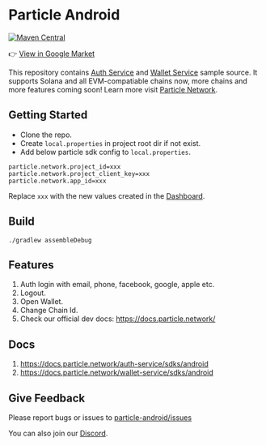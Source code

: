 # Particle Android

[![Maven Central](https://maven-badges.herokuapp.com/maven-central/network.particle/auth-service/badge.svg?style=flat)](https://search.maven.org/search?q=g:network.particle)

👉 [View in Google Market](https://play.google.com/store/apps/details?id=network.particle.auth)

This repository contains [Auth Service](https://docs.particle.network/auth-service/introduction) and [Wallet Service](https://docs.particle.network/wallet-service/introduction) sample source. It supports Solana and all EVM-compatiable chains now, more chains and more features coming soon! Learn more visit [Particle Network](https://docs.particle.network/).

## Getting Started

* Clone the repo.
* Create `local.properties` in project root dir if not exist.
* Add below particle sdk config to `local.properties`.   

```
particle.network.project_id=xxx  
particle.network.project_client_key=xxx      
particle.network.app_id=xxx
```

  Replace `xxx` with the new values created in the [Dashboard](https://dashboard.particle.network/#/login).

## Build

```
./gradlew assembleDebug
```

## Features

1. Auth login with email, phone, facebook, google, apple etc.
2. Logout.
3. Open Wallet.
4. Change Chain Id.
5. Check our official dev docs: https://docs.particle.network/

## Docs

1. https://docs.particle.network/auth-service/sdks/android
2. https://docs.particle.network/wallet-service/sdks/android

## Give Feedback

Please report bugs or issues to [particle-android/issues](https://github.com/Particle-Network/particle-android/issues)

You can also join our [Discord](https://discord.gg/2y44qr6CR2).
